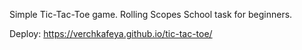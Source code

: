 Simple Tic-Tac-Toe game.
Rolling Scopes School task for beginners.

Deploy: https://verchkafeya.github.io/tic-tac-toe/